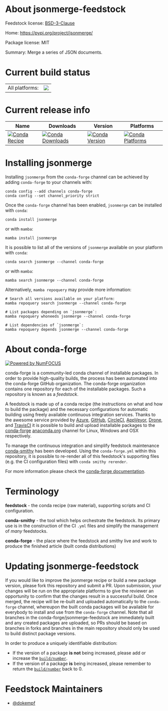 About jsonmerge-feedstock
=========================

Feedstock license: [BSD-3-Clause](https://github.com/conda-forge/jsonmerge-feedstock/blob/main/LICENSE.txt)

Home: https://pypi.org/project/jsonmerge/

Package license: MIT

Summary: Merge a series of JSON documents.

Current build status
====================


<table><tr><td>All platforms:</td>
    <td>
      <a href="https://dev.azure.com/conda-forge/feedstock-builds/_build/latest?definitionId=16412&branchName=main">
        <img src="https://dev.azure.com/conda-forge/feedstock-builds/_apis/build/status/jsonmerge-feedstock?branchName=main">
      </a>
    </td>
  </tr>
</table>

Current release info
====================

| Name | Downloads | Version | Platforms |
| --- | --- | --- | --- |
| [![Conda Recipe](https://img.shields.io/badge/recipe-jsonmerge-green.svg)](https://anaconda.org/conda-forge/jsonmerge) | [![Conda Downloads](https://img.shields.io/conda/dn/conda-forge/jsonmerge.svg)](https://anaconda.org/conda-forge/jsonmerge) | [![Conda Version](https://img.shields.io/conda/vn/conda-forge/jsonmerge.svg)](https://anaconda.org/conda-forge/jsonmerge) | [![Conda Platforms](https://img.shields.io/conda/pn/conda-forge/jsonmerge.svg)](https://anaconda.org/conda-forge/jsonmerge) |

Installing jsonmerge
====================

Installing `jsonmerge` from the `conda-forge` channel can be achieved by adding `conda-forge` to your channels with:

```
conda config --add channels conda-forge
conda config --set channel_priority strict
```

Once the `conda-forge` channel has been enabled, `jsonmerge` can be installed with `conda`:

```
conda install jsonmerge
```

or with `mamba`:

```
mamba install jsonmerge
```

It is possible to list all of the versions of `jsonmerge` available on your platform with `conda`:

```
conda search jsonmerge --channel conda-forge
```

or with `mamba`:

```
mamba search jsonmerge --channel conda-forge
```

Alternatively, `mamba repoquery` may provide more information:

```
# Search all versions available on your platform:
mamba repoquery search jsonmerge --channel conda-forge

# List packages depending on `jsonmerge`:
mamba repoquery whoneeds jsonmerge --channel conda-forge

# List dependencies of `jsonmerge`:
mamba repoquery depends jsonmerge --channel conda-forge
```


About conda-forge
=================

[![Powered by
NumFOCUS](https://img.shields.io/badge/powered%20by-NumFOCUS-orange.svg?style=flat&colorA=E1523D&colorB=007D8A)](https://numfocus.org)

conda-forge is a community-led conda channel of installable packages.
In order to provide high-quality builds, the process has been automated into the
conda-forge GitHub organization. The conda-forge organization contains one repository
for each of the installable packages. Such a repository is known as a *feedstock*.

A feedstock is made up of a conda recipe (the instructions on what and how to build
the package) and the necessary configurations for automatic building using freely
available continuous integration services. Thanks to the awesome service provided by
[Azure](https://azure.microsoft.com/en-us/services/devops/), [GitHub](https://github.com/),
[CircleCI](https://circleci.com/), [AppVeyor](https://www.appveyor.com/),
[Drone](https://cloud.drone.io/welcome), and [TravisCI](https://travis-ci.com/)
it is possible to build and upload installable packages to the
[conda-forge](https://anaconda.org/conda-forge) [anaconda.org](https://anaconda.org/)
channel for Linux, Windows and OSX respectively.

To manage the continuous integration and simplify feedstock maintenance
[conda-smithy](https://github.com/conda-forge/conda-smithy) has been developed.
Using the ``conda-forge.yml`` within this repository, it is possible to re-render all of
this feedstock's supporting files (e.g. the CI configuration files) with ``conda smithy rerender``.

For more information please check the [conda-forge documentation](https://conda-forge.org/docs/).

Terminology
===========

**feedstock** - the conda recipe (raw material), supporting scripts and CI configuration.

**conda-smithy** - the tool which helps orchestrate the feedstock.
                   Its primary use is in the construction of the CI ``.yml`` files
                   and simplify the management of *many* feedstocks.

**conda-forge** - the place where the feedstock and smithy live and work to
                  produce the finished article (built conda distributions)


Updating jsonmerge-feedstock
============================

If you would like to improve the jsonmerge recipe or build a new
package version, please fork this repository and submit a PR. Upon submission,
your changes will be run on the appropriate platforms to give the reviewer an
opportunity to confirm that the changes result in a successful build. Once
merged, the recipe will be re-built and uploaded automatically to the
`conda-forge` channel, whereupon the built conda packages will be available for
everybody to install and use from the `conda-forge` channel.
Note that all branches in the conda-forge/jsonmerge-feedstock are
immediately built and any created packages are uploaded, so PRs should be based
on branches in forks and branches in the main repository should only be used to
build distinct package versions.

In order to produce a uniquely identifiable distribution:
 * If the version of a package **is not** being increased, please add or increase
   the [``build/number``](https://docs.conda.io/projects/conda-build/en/latest/resources/define-metadata.html#build-number-and-string).
 * If the version of a package **is** being increased, please remember to return
   the [``build/number``](https://docs.conda.io/projects/conda-build/en/latest/resources/define-metadata.html#build-number-and-string)
   back to 0.

Feedstock Maintainers
=====================

* [@dokempf](https://github.com/dokempf/)

